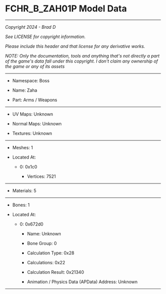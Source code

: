 # FCHR_B_ZAH01P Model Data

---

*Copyright 2024 - Brad D*

*See LICENSE for copyright information.*

*Please include this header and that license for any derivative works.*

*NOTE: Only the documentation, tools and anything that's not directly a part of the game's data fall under this copyright. I don't claim any ownership of the game or any of its assets*

---

* Namespace: Boss

* Name: Zaha

* Part: Arms / Weapons

---

* UV Maps: Unknown

* Normal Maps: Unknown

* Textures: Unknown

---

* Meshes: 1

* Located At:

  * 0: 0x1c0

    * Vertices: 7521

---

* Materials: 5

---

* Bones: 1

* Located At:

  * 0: 0x672d0

    * Name: Unknown

    * Bone Group: 0

    * Calculation Type: 0x28

    * Calculations: 0x22

    * Calculation Result: 0x21340

    * Animation / Physics Data (APData) Address: Unknown

---

